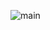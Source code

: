 ![main](https://github.com/dahyeon777/rootNote/assets/168621121/e92794e0-a127-423a-9ddf-f28c0c477db2) 
